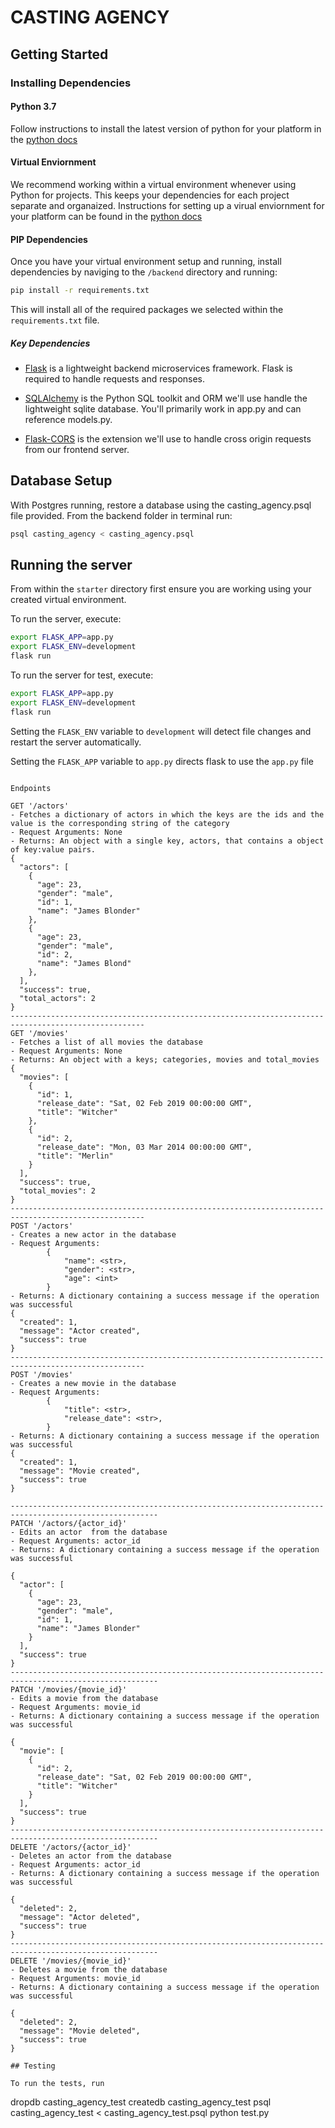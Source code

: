 # CASTING AGENCY

## Getting Started

### Installing Dependencies

#### Python 3.7

Follow instructions to install the latest version of python for your platform in the [python docs](https://docs.python.org/3/using/unix.html#getting-and-installing-the-latest-version-of-python)

#### Virtual Enviornment

We recommend working within a virtual environment whenever using Python for projects. This keeps your dependencies for each project separate and organaized. Instructions for setting up a virual enviornment for your platform can be found in the [python docs](https://packaging.python.org/guides/installing-using-pip-and-virtual-environments/)

#### PIP Dependencies

Once you have your virtual environment setup and running, install dependencies by naviging to the `/backend` directory and running:

```bash
pip install -r requirements.txt
```

This will install all of the required packages we selected within the `requirements.txt` file.

##### Key Dependencies

- [Flask](http://flask.pocoo.org/) is a lightweight backend microservices framework. Flask is required to handle requests and responses.

- [SQLAlchemy](https://www.sqlalchemy.org/) is the Python SQL toolkit and ORM we'll use handle the lightweight sqlite database. You'll primarily work in app.py and can reference models.py.

- [Flask-CORS](https://flask-cors.readthedocs.io/en/latest/#) is the extension we'll use to handle cross origin requests from our frontend server.

## Database Setup

With Postgres running, restore a database using the casting_agency.psql file provided. From the backend folder in terminal run:

```bash
psql casting_agency < casting_agency.psql
```

## Running the server

From within the `starter` directory first ensure you are working using your created virtual environment.

To run the server, execute:

```bash
export FLASK_APP=app.py
export FLASK_ENV=development
flask run
```

To run the server for test, execute:

```bash
export FLASK_APP=app.py
export FLASK_ENV=development
flask run
```

Setting the `FLASK_ENV` variable to `development` will detect file changes and restart the server automatically.

Setting the `FLASK_APP` variable to `app.py` directs flask to use the `app.py` file

```

Endpoints

GET '/actors'
- Fetches a dictionary of actors in which the keys are the ids and the value is the corresponding string of the category
- Request Arguments: None
- Returns: An object with a single key, actors, that contains a object of key:value pairs.
{
  "actors": [
    {
      "age": 23,
      "gender": "male",
      "id": 1,
      "name": "James Blonder"
    },
    {
      "age": 23,
      "gender": "male",
      "id": 2,
      "name": "James Blond"
    },
  ],
  "success": true,
  "total_actors": 2
}
----------------------------------------------------------------------------------------------------
GET '/movies'
- Fetches a list of all movies the database
- Request Arguments: None
- Returns: An object with a keys; categories, movies and total_movies
{
  "movies": [
    {
      "id": 1,
      "release_date": "Sat, 02 Feb 2019 00:00:00 GMT",
      "title": "Witcher"
    },
    {
      "id": 2,
      "release_date": "Mon, 03 Mar 2014 00:00:00 GMT",
      "title": "Merlin"
    }
  ],
  "success": true,
  "total_movies": 2
}
----------------------------------------------------------------------------------------------------
POST '/actors'
- Creates a new actor in the database
- Request Arguments:
        {
            "name": <str>,
            "gender": <str>,
            "age": <int>
        }
- Returns: A dictionary containing a success message if the operation was successful
{
  "created": 1,
  "message": "Actor created",
  "success": true
}
----------------------------------------------------------------------------------------------------
POST '/movies'
- Creates a new movie in the database
- Request Arguments:
        {
            "title": <str>,
            "release_date": <str>,
        }
- Returns: A dictionary containing a success message if the operation was successful
{
  "created": 1,
  "message": "Movie created",
  "success": true
}

-------------------------------------------------------------------------------------------------------
PATCH '/actors/{actor_id}'
- Edits an actor  from the database
- Request Arguments: actor_id
- Returns: A dictionary containing a success message if the operation was successful

{
  "actor": [
    {
      "age": 23,
      "gender": "male",
      "id": 1,
      "name": "James Blonder"
    }
  ],
  "success": true
}
-------------------------------------------------------------------------------------------------------
PATCH '/movies/{movie_id}'
- Edits a movie from the database
- Request Arguments: movie_id
- Returns: A dictionary containing a success message if the operation was successful

{
  "movie": [
    {
      "id": 2,
      "release_date": "Sat, 02 Feb 2019 00:00:00 GMT",
      "title": "Witcher"
    }
  ],
  "success": true
}
-------------------------------------------------------------------------------------------------------
DELETE '/actors/{actor_id}'
- Deletes an actor from the database
- Request Arguments: actor_id
- Returns: A dictionary containing a success message if the operation was successful

{
  "deleted": 2,
  "message": "Actor deleted",
  "success": true
}
-------------------------------------------------------------------------------------------------------
DELETE '/movies/{movie_id}'
- Deletes a movie from the database
- Request Arguments: movie_id
- Returns: A dictionary containing a success message if the operation was successful

{
  "deleted": 2,
  "message": "Movie deleted",
  "success": true
}

## Testing

To run the tests, run

```

dropdb casting_agency_test
createdb casting_agency_test
psql casting_agency_test < casting_agency_test.psql
python test.py

```

```
